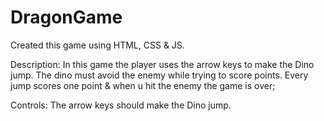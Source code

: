 # DragonGame
Created this game using HTML, CSS & JS.

Description:
In this game the player uses the arrow keys to make the Dino jump. 
The dino must avoid the enemy while trying to score points. Every jump scores one point & when u hit the enemy the game is over;

Controls:
The arrow keys should make the Dino jump.
